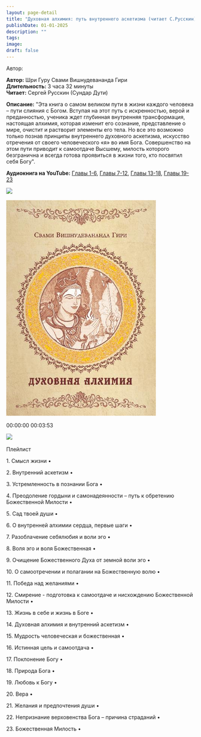 ```yaml
---
layout: page-detail
title: "Духовная алхимия: путь внутреннего аскетизма (читает С.Русскин)"
publishDate: 01-01-2025
description: ""
tags:
image:
draft: false
---
```


Автор: 

**Автор:** Шри Гуру Свами Вишнудевананда Гири  
**Длительность:** 3 часа 32 минуты  
**Читает:** Сергей Русскин (Сундар Дути)

**Описание:** 
"Эта книга о самом великом пути в жизни каждого человека – пути слияния с Богом. Вступая на этот путь с искренностью, верой и преданностью, ученика ждет глубинная внутренняя трансформация, настоящая алхимия, которая изменит его сознание, представление о мире, очистит и растворит элементы его тела. Но все это возможно только познав принципы внутреннего духовного аскетизма, искусство отречения от своего человеческого «я» во имя Бога. Совершенство на этом пути приводит к самоотдаче Высшему, милость которого безгранична и всегда готова проявиться в жизни того, кто посвятил себя Богу".   

**Аудиокнига на YouTube:** [Главы 1-6](https://youtu.be/0s8vPCoWIi8), [Главы 7-12](https://youtu.be/xkJHN1x8Naw), [Главы 13-18](https://youtu.be/JLeLQBxOqMI), [Главы 19-23](https://youtu.be/Nv2K74dJi0g) 

  
![](/knigi/kodex/img/show-playlist.svg) 

![](/upload/iblock/8ed/8ed42193538862388fe4d3cba13c4d0d.jpg) 

00:00:00 00:03:53 

![](/knigi/kodex/img/close.svg) 

 Плейлист

1\. Смысл жизни  • 

2\. Внутренний аскетизм  • 

3\. Устремленность в познании Бога  • 

4\. Преодоление гордыни и самонадеянности – путь к обретению Божественной Милости  • 

5\. Сад твоей души  • 

6\. О внутренней алхимии сердца, первые шаги  • 

7\. Разоблачение себялюбия и воли эго  • 

8\. Воля эго и воля Божественная  • 

9\. Очищение Божественного Духа от земной воли эго  • 

10\. О самоотречении и полагании на Божественную волю  • 

11\. Победа над желаниями  • 

12\. Смирение - подготовка к самоотдаче и нисхождению Божественной Милости  • 

13\. Жизнь в себе и жизнь в Боге  • 

14\. Духовная алхимия и внутренний аскетизм  • 

15\. Мудрость человеческая и божественная  • 

16\. Истинная цель и самоотдача  • 

17\. Поклонение Богу  • 

18\. Природа Бога  • 

19\. Любовь к Богу  • 

20\. Вера  • 

21\. Желания и предпочтения души  • 

22\. Непризнание верховенства Бога – причина страданий  • 

23\. Божественная Милость  • 

  
